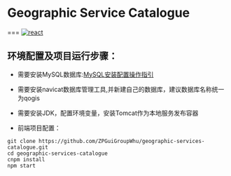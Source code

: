 # Geographic Service Catalogue
===
[![react](https://img.shields.io/badge/react-16.6.3-orange.svg)](https://vuejs.org)

## 环境配置及项目运行步骤：

* 需要安装MySQL数据库:[MySQL安装配置操作指引](http://www.cnblogs.com/sshoub/p/4321640.html)

* 需要安装navicat数据库管理工具,并新建自己的数据库，建议数据库名称统一为qogis

* 需要安装JDK，配置环境变量，安装Tomcat作为本地服务发布容器

* 前端项目配置：

```
git clone https://github.com/ZPGuiGroupWhu/geographic-services-catalogue.git
cd geographic-services-catalogue
cnpm install
npm start
```